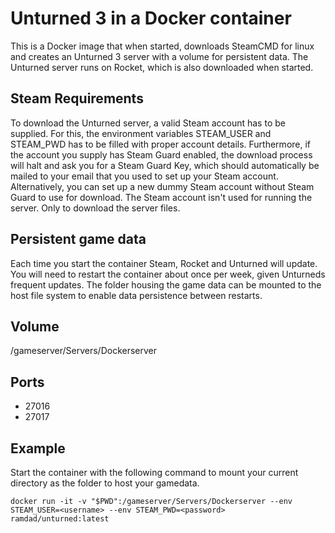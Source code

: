 # Unturned 3 in a Docker container
This is a Docker image that when started, downloads SteamCMD for linux and creates an Unturned 3 server with a volume for persistent data.
The Unturned server runs on Rocket, which is also downloaded when started.

## Steam Requirements
To download the Unturned server, a valid Steam account has to be supplied. For this, the environment variables STEAM_USER and STEAM_PWD has to be filled with proper account details. Furthermore, if the account you supply has Steam Guard enabled, the download process will halt and ask you for a Steam Guard Key, which should automatically be mailed to your email that you used to set up your Steam account.
Alternatively, you can set up a new dummy Steam account without Steam Guard to use for download. The Steam account isn't used for running the server. Only to download the server files.

## Persistent game data
Each time you start the container Steam, Rocket and Unturned will update. You will need to restart the container about once per week, given Unturneds frequent updates. The folder housing the game data can be mounted to the host file system to enable data persistence between restarts.

## Volume
/gameserver/Servers/Dockerserver

## Ports
* 27016
* 27017

## Example
Start the container with the following command to mount your current directory as the folder to host your gamedata.
```docker
docker run -it -v "$PWD":/gameserver/Servers/Dockerserver --env STEAM_USER=<username> --env STEAM_PWD=<password> ramdad/unturned:latest
```
